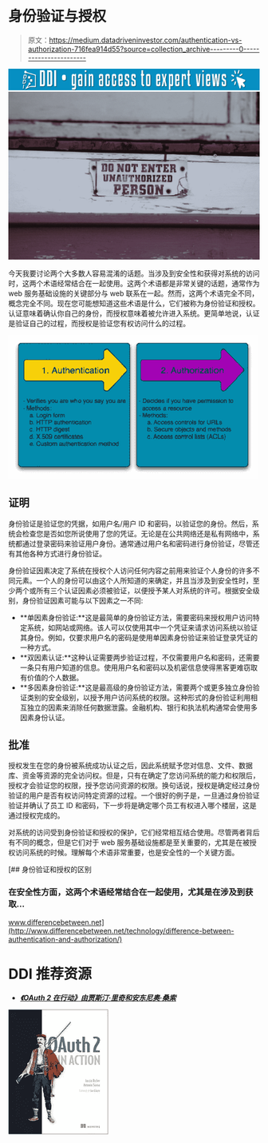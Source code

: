 # 身份验证与授权

> 原文：<https://medium.datadriveninvestor.com/authentication-vs-authorization-716fea914d55?source=collection_archive---------0----------------------->

[![](img/ecacab0899baab67f5ddd4f16ff66705.png)](http://www.track.datadriveninvestor.com/1B9E)![](img/61f14d3d45b11c4acd806fd9d804d904.png)

今天我要讨论两个大多数人容易混淆的话题。当涉及到安全性和获得对系统的访问时，这两个术语经常结合在一起使用。这两个术语都是非常关键的话题，通常作为 web 服务基础设施的关键部分与 web 联系在一起。然而，这两个术语完全不同，概念完全不同。现在您可能想知道这些术语是什么，它们被称为身份验证和授权。认证意味着确认你自己的身份，而授权意味着被允许进入系统。更简单地说，认证是验证自己的过程，而授权是验证您有权访问什么的过程。

![](img/468abb470b0e5c04ff0039178a04da14.png)

## 证明

身份验证是验证您的凭据，如用户名/用户 ID 和密码，以验证您的身份。然后，系统会检查您是否如您所说使用了您的凭证。无论是在公共网络还是私有网络中，系统都通过登录密码来验证用户身份。通常通过用户名和密码进行身份验证，尽管还有其他各种方式进行身份验证。

身份验证因素决定了系统在授权个人访问任何内容之前用来验证个人身份的许多不同元素。一个人的身份可以由这个人所知道的来确定，并且当涉及到安全性时，至少两个或所有三个认证因素必须被验证，以便授予某人对系统的许可。根据安全级别，身份验证因素可能与以下因素之一不同:

*   **单因素身份验证:**这是最简单的身份验证方法，需要密码来授权用户访问特定系统，如网站或网络。该人可以仅使用其中一个凭证来请求访问系统以验证其身份。例如，仅要求用户名的密码是使用单因素身份验证来验证登录凭证的一种方式。
*   **双因素认证:**这种认证需要两步验证过程，不仅需要用户名和密码，还需要一条只有用户知道的信息。使用用户名和密码以及机密信息使得黑客更难窃取有价值的个人数据。
*   **多因素身份验证:**这是最高级的身份验证方法，需要两个或更多独立身份验证类别的安全级别，以授予用户访问系统的权限。这种形式的身份验证利用相互独立的因素来消除任何数据泄露。金融机构、银行和执法机构通常会使用多因素身份认证。

## 批准

授权发生在您的身份被系统成功认证之后，因此系统赋予您对信息、文件、数据库、资金等资源的完全访问权。但是，只有在确定了您访问系统的能力和权限后，授权才会验证您的权限，授予您访问资源的权限。换句话说，授权是确定经过身份验证的用户是否有权访问特定资源的过程。一个很好的例子是，一旦通过身份验证验证并确认了员工 ID 和密码，下一步将是确定哪个员工有权进入哪个楼层，这是通过授权完成的。

对系统的访问受到身份验证和授权的保护，它们经常相互结合使用。尽管两者背后有不同的概念，但是它们对于 web 服务基础设施都是至关重要的，尤其是在被授权访问系统的时候。理解每个术语非常重要，也是安全性的一个关键方面。

[](http://www.differencebetween.net/technology/difference-between-authentication-and-authorization/) [## 身份验证和授权的区别

### 在安全性方面，这两个术语经常结合在一起使用，尤其是在涉及到获取…

www.differencebetween.net](http://www.differencebetween.net/technology/difference-between-authentication-and-authorization/) 

# **DDI 推荐资源**

*   [***《OAuth 2 在行动》由贾斯汀·里奇和安东尼奥·桑索***](http://go.datadriveninvestor.com/authb/mb/mp000001/t)

[![](img/571ca23c2696334d0a49d525f7f6cba1.png)](http://go.datadriveninvestor.com/authb/mb/mp000001)